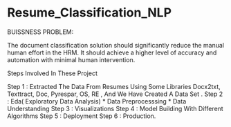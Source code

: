 # Resume_Classification_NLP

BUISSNESS PROBLEM:
                  
The document classification solution should significantly reduce the manual human effort in the HRM. It should achieve a higher level of accuracy and automation with minimal human intervention.

Steps Involved In These Project

Step 1 : 
        Extracted The Data From Resumes Using Some Libraries Docx2txt, Texttract, Doc, Pyrespar, OS, RE , And We Have Created A Data Set .
Step 2 :
        Eda( Exploratory Data Analysis) 
           * Data Preprocesssing
           * Data Understanding
Step 3 :
        Visualizations
Step 4 :
        Model Building With Different Algorithms
Step 5 :
        Deployment
Step 6 :
        Production.
